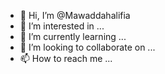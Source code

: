 - 👋 Hi, I’m @Mawaddahalifia
- 👀 I’m interested in ...
- 🌱 I’m currently learning ...
- 💞️ I’m looking to collaborate on ...
- 📫 How to reach me ...

<!---
Mawaddahalifia/Mawaddahalifia is a ✨ special ✨ repository because its `README.md` (this file) appears on your GitHub profile.
You can click the Preview link to take a look at your changes.
--->
